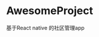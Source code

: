 # AwesomeProject
基于React native 的社区管理app

[](https://github.com/lichukuan/AwesomeProject/blob/master/image/QQ%E5%9B%BE%E7%89%8720210601125048.jpg)
[](https://github.com/lichukuan/AwesomeProject/blob/master/image/QQ%E5%9B%BE%E7%89%8720210601144530.jpg)
[](https://github.com/lichukuan/AwesomeProject/blob/master/image/QQ%E5%9B%BE%E7%89%8720210601123402.jpg)

